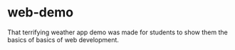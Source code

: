 # web-demo

That terrifying weather app demo was made for students to show them the basics of basics of web development. 
